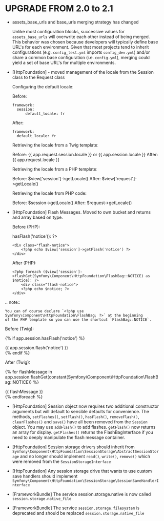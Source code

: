 UPGRADE FROM 2.0 to 2.1
=======================

* assets_base_urls and base_urls merging strategy has changed

  Unlike most configuration blocks, successive values for
  ``assets_base_urls`` will overwrite each other instead of being merged.
  This behavior was chosen because developers will typically define base
  URL's for each environment. Given that most projects tend to inherit
  configurations (e.g. ``config_test.yml`` imports ``config_dev.yml``)
  and/or share a common base configuration (i.e. ``config.yml``), merging
  could yield a set of base URL's for multiple environments.

* [HttpFoundation] - moved management of the locale from the Session class to the Request class

  Configuring the default locale:

  Before:

      framework:
        session:
            default_locale: fr

  After:

      framework:
        default_locale: fr

  Retrieving the locale from a Twig template:

  Before: {{ app.request.session.locale }} or {{ app.session.locale }}
  After: {{ app.request.locale }}

  Retrieving the locale from a PHP template:

  Before: $view['session']->getLocale()
  After: $view['request']->getLocale()

  Retrieving the locale from PHP code:

  Before: $session->getLocale()
  After: $request->getLocale()

* [HttpFoundation] Flash Messages.  Moved to own bucket and returns and array based on type.

  Before (PHP):

  <?php if ($view['session']->hasFlash('notice')): ?>
      <div class="flash-notice">
          <?php echo $view['session']->getFlash('notice') ?>
      </div>
  <?php endif; ?>

  After (PHP):

      <?php foreach ($view['session']->flashGet(Symfony\Component\HttpFoundation\FlashBag::NOTICE) as $notice): ?>
          <div class="flash-notice">
          <?php echo $notice; ?>
      </div>
  <?php endforeach; ?>

.. note::

    You can of course declare `<?php use Symfony\Component\HttpFoundation\FlashBag; ?>` at the beginning
    of the PHP template so you can use the shortcut `FlashBag::NOTICE`.

  Before (Twig):

  {% if app.session.hasFlash('notice') %}
      <div class="flash-notice">
          {{ app.session.flash('notice') }}
      </div>
  {% endif %}

  After (Twig):

  {% for flashMessage in app.session.flashGet(constant(Symfony\Component\HttpFoundation\FlashBag::NOTICE)) %}
      <div class="flash-notice">
          {{ flashMessage }}
      </div>
  {% endforeach %}

* [HttpFoundation] Session object now requires two additional constructor arguments but will default to
                   sensible defaults for convenience.  The methods, `setFlashes()`, `setFlash()`, `hasFlash()`,
                   `removeFlash()`, `clearFlashes()` and `save()` have all been removed from the `Session` object.
                   You may use `addFlash()` to add flashes.  `getFlash()` now returns an array for display.
                   `getFlashes()` returns the FlashBagInterface if you need to deeply manipulate the flash message
                   container.

* [HttpFoundation] Session storage drivers should inherit from
                   `Symfony\Component\HttpFoundation\SessionStorage\AbstractSessionStorage`
                   and no longer should implement `read()`, `write()`, `remove()` which were removed from the
                   `SessionStorageInterface`

* [HttpFoundation] Any session storage drive that wants to use custom save handlers should
                   implement `Symfony\Component\HttpFoundation\SessionStorage\SessionSaveHandlerInterface`

* [FrameworkBundle] The service session.storage.native is now called `session.storage.native_file`

* [FrameworkBundle] The service `session.storage.filesystem` is deprecated and should be replaced
                    `session.storage.native_file`

